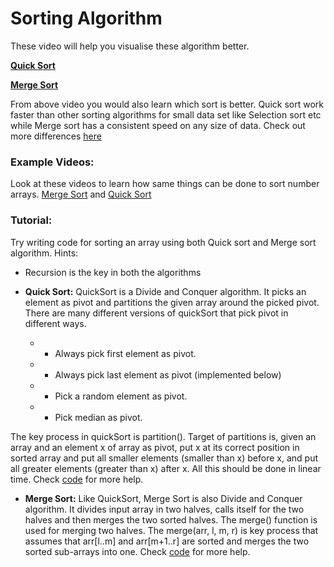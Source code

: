 # Sorting Algorithm

These video will help you visualise these algorithm better.

[**Quick Sort**](https://www.youtube.com/watch?v=aXXWXz5rF64)

[**Merge Sort**](https://www.youtube.com/watch?v=es2T6KY45cA)

From above video you would also learn which sort is better.
Quick sort work faster than other sorting algorithms for small data set like Selection sort etc while Merge sort has a consistent speed on any size of data.
Check out more differences [here](https://www.geeksforgeeks.org/quick-sort-vs-merge-sort/)

### Example Videos:
Look at these videos to learn how same things can be done to sort number arrays. [Merge Sort](https://www.youtube.com/watch?v=JSceec-wEyw) and [Quick Sort](https://www.youtube.com/watch?v=PgBzjlCcFvc)

### Tutorial:
Try writing code for sorting an array using both Quick sort and Merge sort algorithm.
Hints:
* Recursion is the key in both the algorithms

* **Quick Sort:** QuickSort is a Divide and Conquer algorithm. It picks an element as pivot and partitions the given array around the picked pivot. There are many different versions of quickSort that pick pivot in different ways.

  - * Always pick first element as pivot.
  - * Always pick last element as pivot (implemented below)
  - * Pick a random element as pivot.
  - * Pick median as pivot.
  
The key process in quickSort is partition(). Target of partitions is, given an array and an element x of array as pivot, put x at its correct position in sorted array and put all smaller elements (smaller than x) before x, and put all greater elements (greater than x) after x. All this should be done in linear time.
Check [code](https://www.geeksforgeeks.org/quick-sort/) for more help.

* **Merge Sort:** Like QuickSort, Merge Sort is also Divide and Conquer algorithm. It divides input array in two halves, calls itself for the two halves and then merges the two sorted halves. The merge() function is used for merging two halves. The merge(arr, l, m, r) is key process that assumes that arr[l..m] and arr[m+1..r] are sorted and merges the two sorted sub-arrays into one.
Check [code](https://www.geeksforgeeks.org/quick-sort/) for more help.
